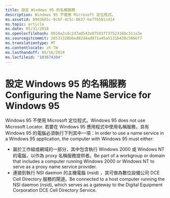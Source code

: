 ```yaml
---
title: 設定 Windows 95 的名稱服務
description: Windows 95 不使用 Microsoft 定位程式。
ms.assetid: 0903681c-9cbf-4c5c-8637-be7f6501cd14
ms.topic: article
ms.date: 05/31/2018
ms.openlocfilehash: 0910a2cdc2d7a0543e07591ff37523169c311a3e
ms.sourcegitcommit: 2d531328b6ed82d4ad971a45a5131b430c5866f7
ms.translationtype: MT
ms.contentlocale: zh-TW
ms.lasthandoff: 09/16/2019
ms.locfileid: "103674204"
---
```

# <a name="configuring-the-name-service-for-windows-95"></a><span data-ttu-id="98129-103">設定 Windows 95 的名稱服務</span><span class="sxs-lookup"><span data-stu-id="98129-103">Configuring the Name Service for Windows 95</span></span>

<span data-ttu-id="98129-104">Windows 95 不使用 Microsoft 定位程式。</span><span class="sxs-lookup"><span data-stu-id="98129-104">Windows 95 does not use Microsoft Locator.</span></span> <span data-ttu-id="98129-105">若要在 Windows 95 應用程式中使用名稱服務，具有 Windows 95 的電腦必須執行下列其中一項：</span><span class="sxs-lookup"><span data-stu-id="98129-105">In order to use a name service in a Windows 95 application, the computer with Windows 95 must either:</span></span>

-   <span data-ttu-id="98129-106">屬於工作組或網域的一部分，其中包含執行 Windows 2000 或 Windows NT 的電腦，以作為 proxy 名稱服務提供者。</span><span class="sxs-lookup"><span data-stu-id="98129-106">Be part of a workgroup or domain that includes a computer running Windows 2000 or Windows NT to serve as a proxy name service provider.</span></span>
-   <span data-ttu-id="98129-107">連接到執行 NSI daemon 的主機電腦 (nsid) ，其可做為數位設備公司 DCE Cell Directory 服務的閘道。</span><span class="sxs-lookup"><span data-stu-id="98129-107">Be connected to a host computer running the NSI daemon (nsid), which serves as a gateway to the Digital Equipment Corporation DCE Cell Directory Service.</span></span>

 

 




